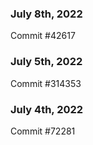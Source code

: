 ### July 8th, 2022

Commit #42617

### July 5th, 2022

Commit #314353


### July 4th, 2022

Commit #72281
